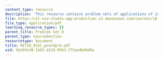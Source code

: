 ```yaml
---
content_type: resource
description: 'This resource contains problem sets of applications of integration. '
file: https://ol-ocw-studio-app-production.s3.amazonaws.com/courses/18-01sc-single-variable-calculus-fall-2010/92e9fe301b92d11995b3775aedb4bd6a_MIT18_01SC_pset4prb.pdf
file_type: application/pdf
learning_resource_types: []
parent_title: Problem Set 8
parent_type: CourseSection
resourcetype: Document
title: MIT18_01SC_pset4prb.pdf
uid: 92e9fe30-1b92-d119-95b3-775aedb4bd6a
---
```

